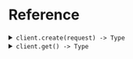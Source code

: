 # Reference
<details><summary><code>client.create(request) -> Type</code></summary>
<dl>
<dd>

#### 🔌 Usage

<dl>
<dd>

<dl>
<dd>

```java
client.create(
    CreateRequest
        .builder()
        .decimal(2.2)
        .even(100)
        .name("fern")
        .shape(Shape.SQUARE)
        .build()
);
```
</dd>
</dl>
</dd>
</dl>

#### ⚙️ Parameters

<dl>
<dd>

<dl>
<dd>

**decimal:** `Float` 
    
</dd>
</dl>

<dl>
<dd>

**even:** `Integer` 
    
</dd>
</dl>

<dl>
<dd>

**name:** `String` 
    
</dd>
</dl>

<dl>
<dd>

**shape:** `Shape` 
    
</dd>
</dl>
</dd>
</dl>


</dd>
</dl>
</details>

<details><summary><code>client.get() -> Type</code></summary>
<dl>
<dd>

#### 🔌 Usage

<dl>
<dd>

<dl>
<dd>

```java
client.get(
    GetRequest
        .builder()
        .decimal(2.2)
        .even(100)
        .name("fern")
        .build()
);
```
</dd>
</dl>
</dd>
</dl>

#### ⚙️ Parameters

<dl>
<dd>

<dl>
<dd>

**decimal:** `Float` 
    
</dd>
</dl>

<dl>
<dd>

**even:** `Integer` 
    
</dd>
</dl>

<dl>
<dd>

**name:** `String` 
    
</dd>
</dl>
</dd>
</dl>


</dd>
</dl>
</details>
